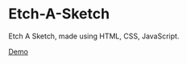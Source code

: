 # Etch-A-Sketch
Etch A Sketch, made using HTML, CSS, JavaScript.

<a href="https://williamj20.github.io/Etch-A-Sketch/">Demo</a>
